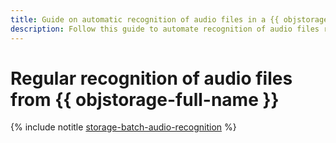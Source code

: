 ```yaml
---
title: Guide on automatic recognition of audio files in a {{ objstorage-full-name }} bucket
description: Follow this guide to automate recognition of audio files regularly uploaded to an {{ objstorage-name }} bucket.
---
```


# Regular recognition of audio files from {{ objstorage-full-name }}

{% include notitle [storage-batch-audio-recognition](../../_tutorials/ml-ai/batch-recognition-stt.md) %}